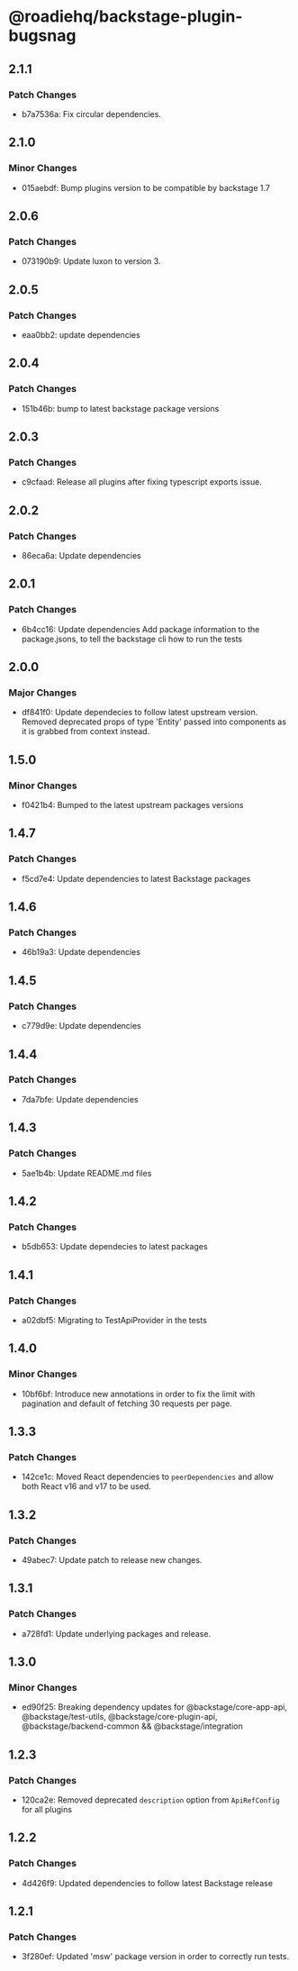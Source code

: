 # @roadiehq/backstage-plugin-bugsnag

## 2.1.1

### Patch Changes

- b7a7536a: Fix circular dependencies.

## 2.1.0

### Minor Changes

- 015aebdf: Bump plugins version to be compatible by backstage 1.7

## 2.0.6

### Patch Changes

- 073190b9: Update luxon to version 3.

## 2.0.5

### Patch Changes

- eaa0bb2: update dependencies

## 2.0.4

### Patch Changes

- 151b46b: bump to latest backstage package versions

## 2.0.3

### Patch Changes

- c9cfaad: Release all plugins after fixing typescript exports issue.

## 2.0.2

### Patch Changes

- 86eca6a: Update dependencies

## 2.0.1

### Patch Changes

- 6b4cc16: Update dependencies
  Add package information to the package.jsons, to tell the backstage cli how to run the tests

## 2.0.0

### Major Changes

- df841f0: Update dependecies to follow latest upstream version. Removed deprecated props of type 'Entity' passed into components as it is grabbed from context instead.

## 1.5.0

### Minor Changes

- f0421b4: Bumped to the latest upstream packages versions

## 1.4.7

### Patch Changes

- f5cd7e4: Update dependencies to latest Backstage packages

## 1.4.6

### Patch Changes

- 46b19a3: Update dependencies

## 1.4.5

### Patch Changes

- c779d9e: Update dependencies

## 1.4.4

### Patch Changes

- 7da7bfe: Update dependencies

## 1.4.3

### Patch Changes

- 5ae1b4b: Update README.md files

## 1.4.2

### Patch Changes

- b5db653: Update dependecies to latest packages

## 1.4.1

### Patch Changes

- a02dbf5: Migrating to TestApiProvider in the tests

## 1.4.0

### Minor Changes

- 10bf6bf: Introduce new annotations in order to fix the limit with pagination and default of fetching 30 requests per page.

## 1.3.3

### Patch Changes

- 142ce1c: Moved React dependencies to `peerDependencies` and allow both React v16 and v17 to be used.

## 1.3.2

### Patch Changes

- 49abec7: Update patch to release new changes.

## 1.3.1

### Patch Changes

- a728fd1: Update underlying packages and release.

## 1.3.0

### Minor Changes

- ed90f25: Breaking dependency updates for @backstage/core-app-api, @backstage/test-utils, @backstage/core-plugin-api, @backstage/backend-common && @backstage/integration

## 1.2.3

### Patch Changes

- 120ca2e: Removed deprecated `description` option from `ApiRefConfig` for all plugins

## 1.2.2

### Patch Changes

- 4d426f9: Updated dependencies to follow latest Backstage release

## 1.2.1

### Patch Changes

- 3f280ef: Updated 'msw' package version in order to correctly run tests.
